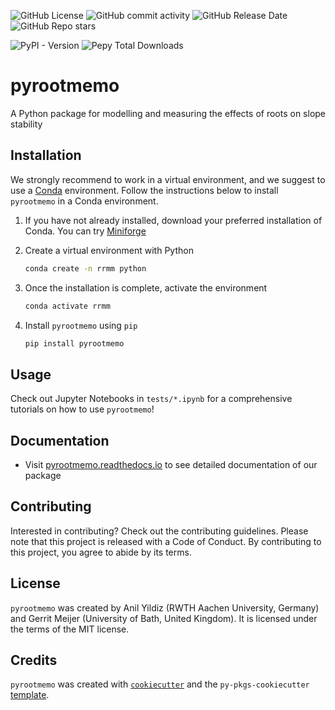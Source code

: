 
![GitHub License](https://img.shields.io/github/license/rootmemo/pyrootmemo)
![GitHub commit activity](https://img.shields.io/github/commit-activity/m/rootmemo/pyrootmemo)
![GitHub Release Date](https://img.shields.io/github/release-date/rootmemo/pyrootmemo)
![GitHub Repo stars](https://img.shields.io/github/stars/rootmemo/pyrootmemo)

![PyPI - Version](https://img.shields.io/pypi/v/pyrootmemo)
![Pepy Total Downloads](https://img.shields.io/pepy/dt/pyrootmemo)

# pyrootmemo

A Python package for modelling and measuring the effects of roots on slope stability

## Installation

We strongly recommend to work in a virtual environment, and we suggest to use a [Conda](https://docs.conda.io/en/latest/) environment. Follow the instructions below to install `pyrootmemo` in a Conda environment.

1. If you have not already installed, download your preferred installation of Conda. You can try [Miniforge](https://conda-forge.org/download/)
3. Create a virtual environment with Python

    ```bash
    conda create -n rrmm python
    ```

3. Once the installation is complete, activate the environment

    ```bash
    conda activate rrmm
    ```

4. Install `pyrootmemo` using `pip`

    ```bash
    pip install pyrootmemo
    ```

## Usage

Check out Jupyter Notebooks in `tests/*.ipynb` for a comprehensive tutorials on how to use `pyrootmemo`!

## Documentation

- Visit [pyrootmemo.readthedocs.io](https://pyrootmemo.readthedocs.io/latest/) to see detailed documentation of our package

## Contributing

Interested in contributing? Check out the contributing guidelines. Please note that this project is released with a Code of Conduct. By contributing to this project, you agree to abide by its terms.

## License

`pyrootmemo` was created by Anil Yildiz (RWTH Aachen University, Germany) and Gerrit Meijer (University of Bath, United Kingdom). It is licensed under the terms of the MIT license.

## Credits

`pyrootmemo` was created with [`cookiecutter`](https://cookiecutter.readthedocs.io/en/latest/) and the `py-pkgs-cookiecutter` [template](https://github.com/py-pkgs/py-pkgs-cookiecutter).
